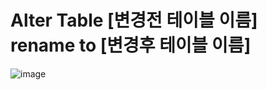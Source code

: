 Alter Table [변경전 테이블 이름] rename to [변경후 테이블 이름]
==============================================================
![image](https://user-images.githubusercontent.com/70207093/180929321-678ac1b1-a667-4a25-a8da-32b44432814d.png)
